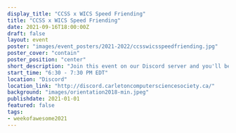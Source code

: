 ```yaml
---
display_title: "CCSS x WICS Speed Friending"
title: "CCSS x WICS Speed Friending"
date: 2021-09-16T18:00:00Z
draft: false
layout: event
poster: "images/event_posters/2021-2022/ccsswicsspeedfriending.jpg"
poster_cover: "contain"
poster_position: "center"
short_description: "Join this event on our Discord server and you'll be randomly shuffled into a new group conversation every few minutes."
start_time: "6:30 - 7:30 PM EDT"
location: "Discord"
location_link: "http://discord.carletoncomputersciencesociety.ca/"
background: "images/orientation2018-min.jpeg"
publishdate: 2021-01-01
featured: false
tags:
- weekofawesome2021
---
```

